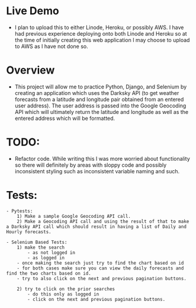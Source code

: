 # Live Demo
- I plan to upload this to either Linode, Heroku, or possibly AWS. I have had previous experience deploying onto both Linode and Heroku so at the time of initially creating this web application I may choose to upload to AWS as I have not done so.

# Overview
- This project will allow me to practice Python, Django, and Selenium by creating an application which uses the Darksky API (to get weather forecasts from a latitude and longitude pair obtained from an entered user address). The user address is passed into the Google Geocoding API which will ultimately return the latitude and longitude as well as the entered address which will be formatted. 
    
# TODO:
- Refactor code. While writing this I was more worried about functionality so there will definitely by areas with sloppy code and possibly inconsistent styling such as inconsistent variable naming and such.

# Tests:
    - Pytests:
        1) Make a sample Google Geocoding API call.
        2) Make a Geocoding API call and using the result of that to make a Darksky API call which should result in having a list of Daily and Hourly forecasts.

    - Selenium Based Tests:
        1) make the search
	        - as not logged in
	        - as logged in
        - once making the search just try to find the chart based on id
        - for both cases make sure you can view the daily forecasts and find the two charts based on id.
        - try to also click on the next and previous pagination buttons.
	
        2) try to click on the prior searches
            - do this only as logged in
            - click on the next and previous pagination buttons.